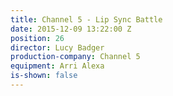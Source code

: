 ```yaml
---
title: Channel 5 - Lip Sync Battle
date: 2015-12-09 13:22:00 Z
position: 26
director: Lucy Badger
production-company: Channel 5
equipment: Arri Alexa
is-shown: false
---
```


